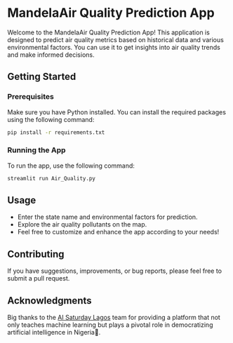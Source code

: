# MandelaAir Quality Prediction App

Welcome to the MandelaAir Quality Prediction App! This application is designed to predict air quality metrics based on historical data and various environmental factors. You can use it to get insights into air quality trends and make informed decisions.

## Getting Started

### Prerequisites
Make sure you have Python installed. You can install the required packages using the following command:

```bash
pip install -r requirements.txt
```

### Running the App
To run the app, use the following command:
```bash
streamlit run Air_Quality.py
```
## Usage
- Enter the state name and environmental factors for prediction.
- Explore the air quality pollutants on the map.
- Feel free to customize and enhance the app according to your needs!

## Contributing
If you have suggestions, improvements, or bug reports, please feel free to submit a pull request.

## Acknowledgments
Big thanks to the [AI Saturday Lagos](https://github.com/AISaturdaysLagos) team for providing a platform that not only teaches machine learning but plays a pivotal role in democratizing artificial intelligence in Nigeria🙌.
